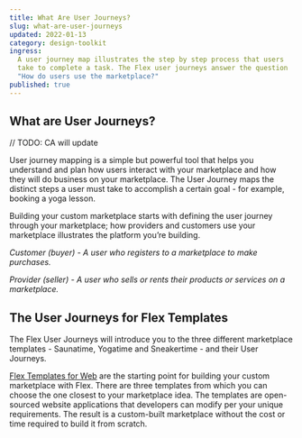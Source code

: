 ```yaml
---
title: What Are User Journeys?
slug: what-are-user-journeys
updated: 2022-01-13
category: design-toolkit
ingress:
  A user journey map illustrates the step by step process that users
  take to complete a task. The Flex user journeys answer the question
  "How do users use the marketplace?"
published: true
---
```


## What are User Journeys?

// TODO: CA will update

User journey mapping is a simple but powerful tool that helps you
understand and plan how users interact with your marketplace and how
they will do business on your marketplace. The User Journey maps the
distinct steps a user must take to accomplish a certain goal - for
example, booking a yoga lesson.

Building your custom marketplace starts with defining the user journey
through your marketplace; how providers and customers use your
marketplace illustrates the platform you’re building.

_Customer (buyer) - A user who registers to a marketplace to make
purchases._

_Provider (seller) - A user who sells or rents their products or
services on a marketplace._

## The User Journeys for Flex Templates

The Flex User Journeys will introduce you to the three different
marketplace templates - Saunatime, Yogatime and Sneakertime - and their
User Journeys.

[Flex Templates for Web](/operator-guides/concepts/#flex-templates-for-web-ftw)
are the starting point for building your custom marketplace with Flex.
There are three templates from which you can choose the one closest to
your marketplace idea. The templates are open-sourced website
applications that developers can modify per your unique requirements.
The result is a custom-built marketplace without the cost or time
required to build it from scratch.
